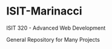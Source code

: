 ISIT-Marinacci
==============

ISIT 320 - Advanced Web Development

General Repository for Many Projects 
